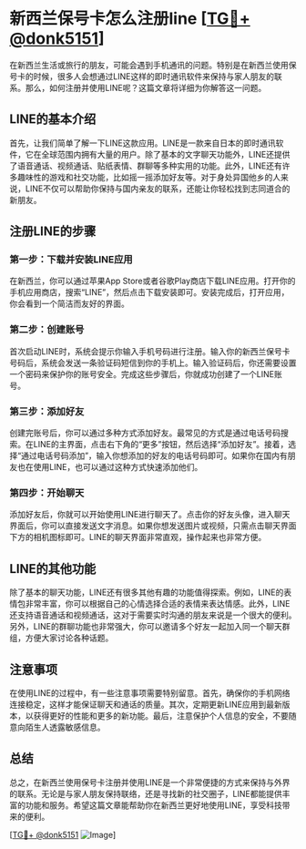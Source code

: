 # 新西兰保号卡怎么注册line [[TG💪+ @donk5151](https://t.me/s/donk5151)]

在新西兰生活或旅行的朋友，可能会遇到手机通讯的问题。特别是在新西兰使用保号卡的时候，很多人会想通过LINE这样的即时通讯软件来保持与家人朋友的联系。那么，如何注册并使用LINE呢？这篇文章将详细为你解答这一问题。

## LINE的基本介绍

首先，让我们简单了解一下LINE这款应用。LINE是一款来自日本的即时通讯软件，它在全球范围内拥有大量的用户。除了基本的文字聊天功能外，LINE还提供了语音通话、视频通话、贴纸表情、群聊等多种实用的功能。此外，LINE还有许多趣味性的游戏和社交功能，比如摇一摇添加好友等。对于身处异国他乡的人来说，LINE不仅可以帮助你保持与国内亲友的联系，还能让你轻松找到志同道合的新朋友。

## 注册LINE的步骤

### 第一步：下载并安装LINE应用

在新西兰，你可以通过苹果App Store或者谷歌Play商店下载LINE应用。打开你的手机应用商店，搜索“LINE”，然后点击下载安装即可。安装完成后，打开应用，你会看到一个简洁而友好的界面。

### 第二步：创建账号

首次启动LINE时，系统会提示你输入手机号码进行注册。输入你的新西兰保号卡号码后，系统会发送一条验证码短信到你的手机上。输入验证码后，你还需要设置一个密码来保护你的账号安全。完成这些步骤后，你就成功创建了一个LINE账号。

### 第三步：添加好友

创建完账号后，你可以通过多种方式添加好友。最常见的方式是通过电话号码搜索。在LINE的主界面，点击右下角的“更多”按钮，然后选择“添加好友”。接着，选择“通过电话号码添加”，输入你想添加的好友的电话号码即可。如果你在国内有朋友也在使用LINE，也可以通过这种方式快速添加他们。

### 第四步：开始聊天

添加好友后，你就可以开始使用LINE进行聊天了。点击你的好友头像，进入聊天界面后，你可以直接发送文字消息。如果你想发送图片或视频，只需点击聊天界面下方的相机图标即可。LINE的聊天界面非常直观，操作起来也非常方便。

## LINE的其他功能

除了基本的聊天功能，LINE还有很多其他有趣的功能值得探索。例如，LINE的表情包非常丰富，你可以根据自己的心情选择合适的表情来表达情感。此外，LINE还支持语音通话和视频通话，这对于需要实时沟通的朋友来说是一个很大的便利。另外，LINE的群聊功能也非常强大，你可以邀请多个好友一起加入同一个聊天群组，方便大家讨论各种话题。

## 注意事项

在使用LINE的过程中，有一些注意事项需要特别留意。首先，确保你的手机网络连接稳定，这样才能保证聊天和通话的质量。其次，定期更新LINE应用到最新版本，以获得更好的性能和更多的新功能。最后，注意保护个人信息的安全，不要随意向陌生人透露敏感信息。

## 总结

总之，在新西兰使用保号卡注册并使用LINE是一个非常便捷的方式来保持与外界的联系。无论是与家人朋友保持联络，还是寻找新的社交圈子，LINE都能提供丰富的功能和服务。希望这篇文章能帮助你在新西兰更好地使用LINE，享受科技带来的便利。

[[TG💪+ @donk5151](https://t.me/s/donk5151) ![Image](https://i.postimg.cc/rwNCRYN7/Snipaste-2025-04-30-17-27-05.png)]